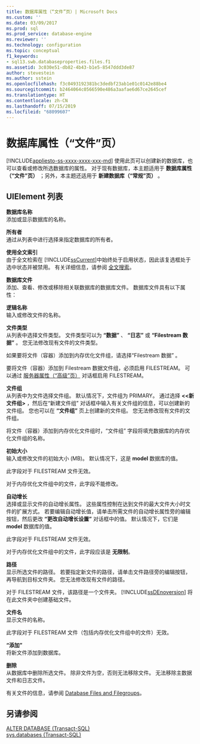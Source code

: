 ```yaml
---
title: 数据库属性（“文件”页）| Microsoft Docs
ms.custom: ''
ms.date: 03/09/2017
ms.prod: sql
ms.prod_service: database-engine
ms.reviewer: ''
ms.technology: configuration
ms.topic: conceptual
f1_keywords:
- sql13.swb.databaseproperties.files.f1
ms.assetid: 3c030e51-db82-4b43-b1e5-8547ddd3de87
author: stevestein
ms.author: sstein
ms.openlocfilehash: f3c0493192381bc3dedbf23ab1e01c0142e88be4
ms.sourcegitcommit: b2464064c0566590e486a3aafae6d67ce2645cef
ms.translationtype: HT
ms.contentlocale: zh-CN
ms.lasthandoff: 07/15/2019
ms.locfileid: "68099607"
---
```

# <a name="database-properties-files-page"></a>数据库属性（“文件”页）
[!INCLUDE[appliesto-ss-xxxx-xxxx-xxx-md](../../includes/appliesto-ss-xxxx-xxxx-xxx-md.md)]
  使用此页可以创建新的数据库，也可以查看或修改所选数据库的属性。 对于现有数据库，本主题适用于 **数据库属性（“文件”页）** ；另外，本主题还适用于 **新建数据库（“常规”页）** 。  
  
## <a name="uielement-list"></a>UIElement 列表  
 **数据库名称**  
 添加或显示数据库的名称。  
  
 **所有者**  
 通过从列表中进行选择来指定数据库的所有者。  
  
 **使用全文索引**  
 由于全文检索在 [!INCLUDE[ssCurrent](../../includes/sscurrent-md.md)]中始终处于启用状态，因此该复选框处于选中状态并被禁用。 有关详细信息，请参阅 [全文搜索](../../relational-databases/search/full-text-search.md)。  
  
 **数据库文件**  
 添加、查看、修改或移除相关联数据库的数据库文件。 数据库文件具有以下属性：  
  
 **逻辑名称**  
 输入或修改文件的名称。  
  
 **文件类型**  
 从列表中选择文件类型。 文件类型可以为 **“数据”** 、 **“日志”** 或 **“Filestream 数据”** 。 您无法修改现有文件的文件类型。  
  
 如果要将文件（容器）添加到内存优化文件组，请选择“Filestream 数据”  。  
  
 要将文件（容器）添加到 Filestream 数据文件组，必须启用 FILESTREAM。 可以通过 [服务器属性（“高级”页）](../../database-engine/configure-windows/server-properties-advanced-page.md) 对话框启用 FILESTREAM。  
  
 **文件组**  
 从列表中为文件选择文件组。 默认情况下，文件组为 PRIMARY。 通过选择 **\<<新文件组>** ，然后在“新建文件组”  对话框中输入有关文件组的信息，可以创建新的文件组。 您也可以在 **“文件组”** 页上创建新的文件组。 您无法修改现有文件的文件组。  
  
 将文件（容器）添加到内存优化文件组时，“文件组”  字段将填充数据库的内存优化文件组的名称。  
  
 **初始大小**  
 输入或修改文件的初始大小 (MB)。 默认情况下，这是 **model** 数据库的值。  
  
 此字段对于 FILESTREAM 文件无效。  
  
 对于内存优化文件组中的文件，此字段不能修改。  
  
 **自动增长**  
 选择或显示文件的自动增长属性。 这些属性控制在达到文件的最大文件大小时文件的扩展方式。 若要编辑自动增长值，请单击所需文件的自动增长属性旁的编辑按钮，然后更改 **“更改自动增长设置”** 对话框中的值。 默认情况下，它们是 **model** 数据库的值。  
  
 此字段对于 FILESTREAM 文件无效。  
  
 对于内存优化文件组中的文件，此字段应该是 **无限制**。  
  
 **路径**  
 显示所选文件的路径。 若要指定新文件的路径，请单击文件路径旁的编辑按钮，再导航到目标文件夹。 您无法修改现有文件的路径。  
  
 对于 FILESTREAM 文件，该路径是一个文件夹。 [!INCLUDE[ssDEnoversion](../../includes/ssdenoversion-md.md)] 将在此文件夹中创建基础文件。  
  
 **文件名**  
 显示文件的名称。  
  
 此字段对于 FILESTREAM 文件（包括内存优化文件组中的文件）无效。  
  
 **“添加”**  
 将新文件添加到数据库。  
  
 **删除**  
 从数据库中删除所选文件。 除非文件为空，否则无法移除文件。 无法移除主数据文件和日志文件。  
  
 有关文件的信息，请参阅 [Database Files and Filegroups](../../relational-databases/databases/database-files-and-filegroups.md)。  
  
## <a name="see-also"></a>另请参阅  
 [ALTER DATABASE (Transact-SQL)](../../t-sql/statements/alter-database-transact-sql.md)   
 [sys.databases (Transact-SQL)](../../relational-databases/system-catalog-views/sys-databases-transact-sql.md)  
  
  
